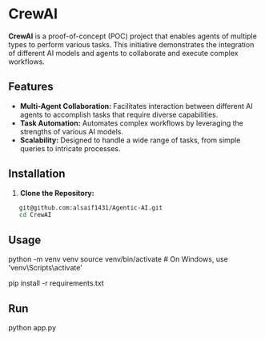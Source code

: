# CrewAI 

**CrewAI** is a proof-of-concept (POC) project that enables agents of multiple types to perform various tasks. This initiative demonstrates the integration of different AI models and agents to collaborate and execute complex workflows.

## Features 

- **Multi-Agent Collaboration:** Facilitates interaction between different AI agents to accomplish tasks that require diverse capabilities.
- **Task Automation:** Automates complex workflows by leveraging the strengths of various AI models.
- **Scalability:** Designed to handle a wide range of tasks, from simple queries to intricate processes.

## Installation

1. **Clone the Repository:**

```bash
   git@github.com:alsaif1431/Agentic-AI.git
   cd CrewAI
```

## Usage

python -m venv venv
source venv/bin/activate  # On Windows, use 'venv\Scripts\activate'

pip install -r requirements.txt

## Run
python app.py
